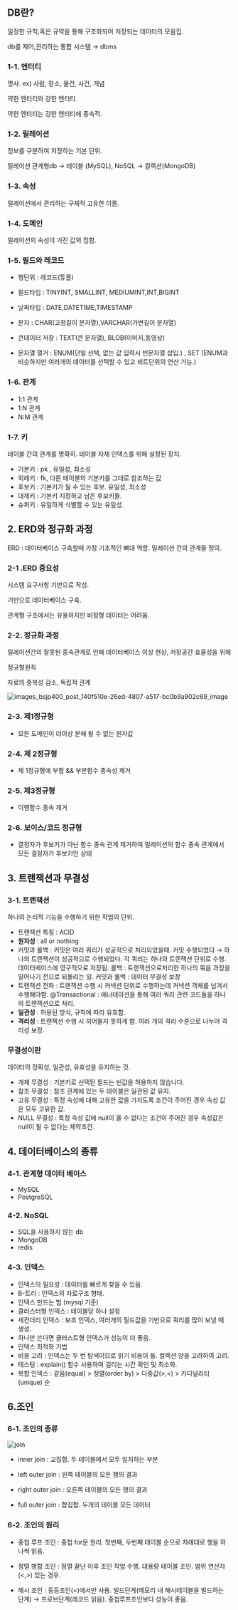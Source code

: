 ## DB란?

일정한 규칙,혹은 규약을 통해 구조화되어 저장되는 데이터의 모음집.

db를 제어,관리하는 통합 시스템 → dbms

### 1-1. 엔터티

명사. ex) 사람, 장소, 물건, 사건, 개념

약한 엔터티와 강한 엔터티

약한 엔터티는 강한 엔터티에 종속적.

### 1-2. 릴레이션

정보를 구분하여 저장하는 기본 단위.

릴레이션 관계형db → 테이블 (MySQL), NoSQL → 컬렉션(MongoDB)

### 1-3. 속성

릴레이션에서 관리하는 구체적 고유한 이름.

### 1-4. 도메인

릴레이션의 속성이 가진 값의 집합.

### 1-5. 필드와 레코드

- 행단위 : 레코드(튜플)

- 필드타입 : TINYINT, SMALLINT, MEDIUMINT,INT,BIGINT

- 날짜타입 : DATE,DATETIME,TIMESTAMP

- 문자 : CHAR(고정길이 문자열),VARCHAR(가변길이 문자열)

- 큰데이터 저장 : TEXT(큰 문자열), BLOB(이미지,동영상)

- 문자열 열거 : ENUM(단일 선택, 없는 값 입력시 빈문자열 삽입.) , SET (ENUM과 비슷하지만 여러개의 데이터를 선택할 수 있고 비트단위의 연산 가능.)

### 1-6. 관계

- 1:1 관계
- 1:N 관계
- N:M 관계

### 1-7. 키

테이블 간의 관계를 명확히. 테이블 자체 인덱스를 위해 설정된 장치. 

- 기본키 : pk , 유일성, 최소성
- 외래키 : fk,  다른 테이블의 기본키를 그대로 참조하는 값
- 후보키 : 기본키가 될 수 있는 후보. 유일성, 최소성
- 대체키 : 기본키 지정하고 남은 후보키들.
- 슈퍼키 : 유일하게 식별할 수 있는 유일성.

## 2. ERD와 정규화 과정

ERD : 데이터베이스 구축할때 가장 기초적인 뼈대 역할. 릴레이션 간의 관계들 정의.

### 2-1 .ERD 중요성 

시스템 요구사항 기반으로 작성. 

기반으로 데이터베이스 구축. 

관계형 구조에서는 유용하지만 비정형 데이터는 어려움.

### 2-2. 정규화 과정

릴레이션간의 잘못된 종속관계로 인해 데이터베이스 이상 현상, 저장공간 효율성을 위해

정규형원칙

자료의 중복성 감소, 독립적 관계

![images_bsjp400_post_140f510e-26ed-4807-a517-bc0b9a902c69_image](https://github.com/Woori-FISA-CS-Study/CS-Study/assets/35751392/906c2ec0-81e9-4ada-ada9-172114b48b6c)


### 2-3. 제1정규형
- 모든 도메인이 더이상 분해 될 수 없는 원자값

### 2-4. 제 2정규형 
- 제 1정규형에 부합 && 부분함수 종속성 제거

### 2-5. 제3정규형 
- 이행함수 종속 제거

### 2-6. 보이스/코드 정규형 
- 결정자가 후보키가 아닌 함수 종속 관계 제거하여 릴레이션의 함수 종속 관계에서 모든 결정자가 후보키인 상태

## 3. 트랜잭션과 무결성

### 3-1. 트랜잭션 
하나의 논리적 기능을 수행하기 위한 작업의 단위. 
- 트랜잭션 특징 : ACID
- **원자성** : all or nothing
- 커밋과 롤백 : 커밋은 여러 쿼리가 성공적으로 처리되었을때.
  커밋 수행되었다 → 하나의 트랜잭션이 성공적으로 수행되었다.
  각 쿼리는 하나의 트랜잭션 단위로 수행.
  데이터베이스에 영구적으로 저장됨.
  롤백 : 트랜잭션으로처리한 하나의 묶음 과정을 일어나기 전으로 되돌리는 일.
  커밋과 롤백 : 데이터 무결성 보장
- 트랜잭션 전파 :
 트랜잭션 수행 시 커넥션 단위로 수행하는데 커넥션 객체를 넘겨서 수행해야함.
 @Transactional :  애너테이션을 통해 여러 쿼리 관련 코드들을 하나의 트랜잭션으로 처리.
- **일관성** : 허용된 방식, 규칙에 따라 유효함.
- **격리성** : 트랜잭션 수행 시 끼어들지 못하게 함.  여러 개의 격리 수준으로 나누어 격리성 보장.

### 무결성이란  
 데이터의 정확성, 일관성, 유효성을 유지하는 것.
- 개체 무결성 :  기본키로 선택된 필드는 빈값을 허용하지 않습니다.
- 참조 무결성 : 참조 관계에 있는 두 테이블은 일관된 값 유지.
- 고유 무결성 : 특정 속성에 대해 고유한 값을 가지도록 조건이 주어진 경우 속성 값은 모두 고유한 값.
- NULL 무결성 : 특정 속성 값에 null이 올 수 없다는 조건이 주어진 경우 속성값은 null이 될 수 없다는 제약조건.

## 4. 데이터베이스의 종류

### 4-1. 관계형 데이터 베이스
- MySQL
- PostgreSQL

### 4-2. NoSQL 
- SQL을 사용하지 않는 db
- MongoDB
- redis
### 4-3. 인덱스
- 인덱스의 필요성 : 데이터를 빠르게 찾을 수 있음.
- B-트리 : 인덱스의 자료구조 형태.
- 인덱스 만드는 법 (mysql 기준) 
- 클러스터형 인덱스 :  테이블당 하나 설정
- 세컨더리 인덱스 :  보조 인덱스, 여러개의 필드값을 기반으로 쿼리를 많이 보낼 때 생성.
- 하나만 쓴다면 클러스트형 인덱스가 성능이 더 좋음.
- 인덱스 최적화 기법
- 비용 고려 : 인덱스는 두 번 탐색이므로 읽기 비용이 듦. 컬렉션 양을 고려하여 고려.
- 테스팅 : explain() 함수 사용하여 걸리는 시간 확인 및 최소화.
- 복합 인덱스 : 같음(equal) > 정렬(order by) > 다중값(>,<) > 카디널리티(unique) 순

## 6.조인

### 6-1. 조인의 종류

![join](https://github.com/Woori-FISA-CS-Study/CS-Study/assets/35751392/538afd5d-d954-449a-95a9-bc58758b9ef1)


- inner join : 교집합. 두 테이블에서 모두 일치하는 부분

- left outer join : 왼쪽 테이블의 모든 행의 결과

- right outer join : 오른쪽 테이블의 모든 행의 결과

- full outer join : 합집합. 두개의 테이블 모든 데이터

### 6-2. 조인의 원리

- 중첩 루프 조인 : 중첩 for문 원리. 첫번째, 두번째 테이블 순으로 차례대로 행을 하나씩 읽음.

- 정렬 병합 조인 : 정렬 끝난 이후 조인 작업 수행. 대용량 테이블 조인. 범위 연산자(<,>) 있는 경우.

- 해시 조인 : 동등조인(=)에서만 사용. 빌드단계(메모리 내 해시테이블을 빌드하는 단계) → 프로브단계(레코드 읽음). 중첩루프조인보다 성능이 좋음.
